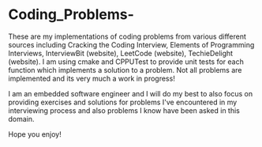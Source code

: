 # Coding_Problems-

These are my implementations of coding problems from various different sources including Cracking the Coding Interview, Elements of Programming Interviews, InterviewBit (website), LeetCode (website), TechieDelight (website). I am using cmake and CPPUTest to provide unit tests for each function which implements a solution to a problem. Not all problems are implemented and its very much a work in progress!

I am an embedded software engineer and I will do my best to also focus on providing exercises and solutions for problems I've encountered in my interviewing process and also problems I know have been asked in this domain. 

Hope you enjoy! 
